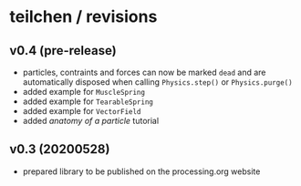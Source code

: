 # teilchen / revisions

## v0.4 (pre-release)

- particles, contraints and forces can now be marked `dead` and are automatically disposed when calling `Physics.step()` or `Physics.purge()`
- added example for `MuscleSpring`
- added example for `TearableSpring`
- added example for `VectorField`
- added *anatomy of a particle* tutorial

## v0.3 (20200528)

- prepared library to be published on the processing.org website 